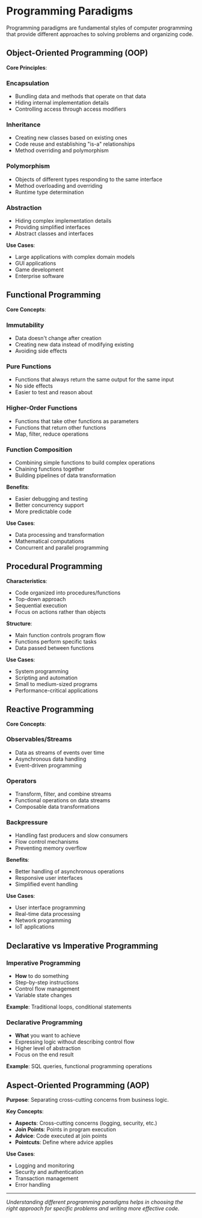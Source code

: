 # Programming Paradigms

Programming paradigms are fundamental styles of computer programming that provide different approaches to solving problems and organizing code.

## Object-Oriented Programming (OOP)

**Core Principles**:

### Encapsulation
- Bundling data and methods that operate on that data
- Hiding internal implementation details
- Controlling access through access modifiers

### Inheritance
- Creating new classes based on existing ones
- Code reuse and establishing "is-a" relationships
- Method overriding and polymorphism

### Polymorphism
- Objects of different types responding to the same interface
- Method overloading and overriding
- Runtime type determination

### Abstraction
- Hiding complex implementation details
- Providing simplified interfaces
- Abstract classes and interfaces

**Use Cases**:
- Large applications with complex domain models
- GUI applications
- Game development
- Enterprise software

## Functional Programming

**Core Concepts**:

### Immutability
- Data doesn't change after creation
- Creating new data instead of modifying existing
- Avoiding side effects

### Pure Functions
- Functions that always return the same output for the same input
- No side effects
- Easier to test and reason about

### Higher-Order Functions
- Functions that take other functions as parameters
- Functions that return other functions
- Map, filter, reduce operations

### Function Composition
- Combining simple functions to build complex operations
- Chaining functions together
- Building pipelines of data transformation

**Benefits**:
- Easier debugging and testing
- Better concurrency support
- More predictable code

**Use Cases**:
- Data processing and transformation
- Mathematical computations
- Concurrent and parallel programming

## Procedural Programming

**Characteristics**:
- Code organized into procedures/functions
- Top-down approach
- Sequential execution
- Focus on actions rather than objects

**Structure**:
- Main function controls program flow
- Functions perform specific tasks
- Data passed between functions

**Use Cases**:
- System programming
- Scripting and automation
- Small to medium-sized programs
- Performance-critical applications

## Reactive Programming

**Core Concepts**:

### Observables/Streams
- Data as streams of events over time
- Asynchronous data handling
- Event-driven programming

### Operators
- Transform, filter, and combine streams
- Functional operations on data streams
- Composable data transformations

### Backpressure
- Handling fast producers and slow consumers
- Flow control mechanisms
- Preventing memory overflow

**Benefits**:
- Better handling of asynchronous operations
- Responsive user interfaces
- Simplified event handling

**Use Cases**:
- User interface programming
- Real-time data processing
- Network programming
- IoT applications

## Declarative vs Imperative Programming

### Imperative Programming
- **How** to do something
- Step-by-step instructions
- Control flow management
- Variable state changes

**Example**: Traditional loops, conditional statements

### Declarative Programming
- **What** you want to achieve
- Expressing logic without describing control flow
- Higher level of abstraction
- Focus on the end result

**Example**: SQL queries, functional programming operations

## Aspect-Oriented Programming (AOP)

**Purpose**: Separating cross-cutting concerns from business logic.

**Key Concepts**:
- **Aspects**: Cross-cutting concerns (logging, security, etc.)
- **Join Points**: Points in program execution
- **Advice**: Code executed at join points
- **Pointcuts**: Define where advice applies

**Use Cases**:
- Logging and monitoring
- Security and authentication
- Transaction management
- Error handling

---

*Understanding different programming paradigms helps in choosing the right approach for specific problems and writing more effective code.*
